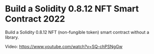 # Build a Solidity 0.8.12 NFT Smart Contract 2022
Build a Solidity 0.8.12 NFT (non-fungible token) smart contract without a library.

Video: https://www.youtube.com/watch?v=SQ-chPSNgGw
